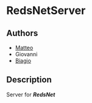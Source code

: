 # RedsNetServer
## Authors
- [Matteo](https://github.com/Mathieus99)
- Giovanni
- [Biagio](https://github.com/Nankurunaisa99)
## Description
Server for _**RedsNet**_
